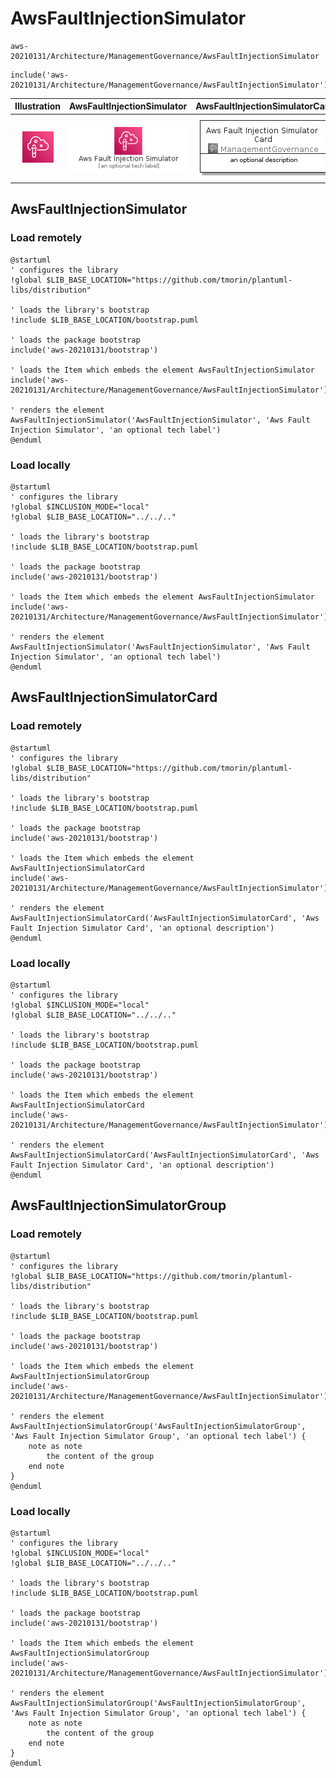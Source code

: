 # AwsFaultInjectionSimulator


```text
aws-20210131/Architecture/ManagementGovernance/AwsFaultInjectionSimulator
```

```text
include('aws-20210131/Architecture/ManagementGovernance/AwsFaultInjectionSimulator')
```



| Illustration | AwsFaultInjectionSimulator | AwsFaultInjectionSimulatorCard | AwsFaultInjectionSimulatorGroup |
| :---: | :---: | :---: | :---: |
| ![illustration for Illustration](../../../aws-20210131/Architecture/ManagementGovernance/AwsFaultInjectionSimulator.png) | ![illustration for AwsFaultInjectionSimulator](../../../aws-20210131/Architecture/ManagementGovernance/AwsFaultInjectionSimulator.Local.png) | ![illustration for AwsFaultInjectionSimulatorCard](../../../aws-20210131/Architecture/ManagementGovernance/AwsFaultInjectionSimulatorCard.Local.png) | ![illustration for AwsFaultInjectionSimulatorGroup](../../../aws-20210131/Architecture/ManagementGovernance/AwsFaultInjectionSimulatorGroup.Local.png) |




## AwsFaultInjectionSimulator

### Load remotely
```plantuml
@startuml
' configures the library
!global $LIB_BASE_LOCATION="https://github.com/tmorin/plantuml-libs/distribution"

' loads the library's bootstrap
!include $LIB_BASE_LOCATION/bootstrap.puml

' loads the package bootstrap
include('aws-20210131/bootstrap')

' loads the Item which embeds the element AwsFaultInjectionSimulator
include('aws-20210131/Architecture/ManagementGovernance/AwsFaultInjectionSimulator')

' renders the element
AwsFaultInjectionSimulator('AwsFaultInjectionSimulator', 'Aws Fault Injection Simulator', 'an optional tech label')
@enduml
```

### Load locally
```plantuml
@startuml
' configures the library
!global $INCLUSION_MODE="local"
!global $LIB_BASE_LOCATION="../../.."

' loads the library's bootstrap
!include $LIB_BASE_LOCATION/bootstrap.puml

' loads the package bootstrap
include('aws-20210131/bootstrap')

' loads the Item which embeds the element AwsFaultInjectionSimulator
include('aws-20210131/Architecture/ManagementGovernance/AwsFaultInjectionSimulator')

' renders the element
AwsFaultInjectionSimulator('AwsFaultInjectionSimulator', 'Aws Fault Injection Simulator', 'an optional tech label')
@enduml
```

## AwsFaultInjectionSimulatorCard

### Load remotely
```plantuml
@startuml
' configures the library
!global $LIB_BASE_LOCATION="https://github.com/tmorin/plantuml-libs/distribution"

' loads the library's bootstrap
!include $LIB_BASE_LOCATION/bootstrap.puml

' loads the package bootstrap
include('aws-20210131/bootstrap')

' loads the Item which embeds the element AwsFaultInjectionSimulatorCard
include('aws-20210131/Architecture/ManagementGovernance/AwsFaultInjectionSimulator')

' renders the element
AwsFaultInjectionSimulatorCard('AwsFaultInjectionSimulatorCard', 'Aws Fault Injection Simulator Card', 'an optional description')
@enduml
```

### Load locally
```plantuml
@startuml
' configures the library
!global $INCLUSION_MODE="local"
!global $LIB_BASE_LOCATION="../../.."

' loads the library's bootstrap
!include $LIB_BASE_LOCATION/bootstrap.puml

' loads the package bootstrap
include('aws-20210131/bootstrap')

' loads the Item which embeds the element AwsFaultInjectionSimulatorCard
include('aws-20210131/Architecture/ManagementGovernance/AwsFaultInjectionSimulator')

' renders the element
AwsFaultInjectionSimulatorCard('AwsFaultInjectionSimulatorCard', 'Aws Fault Injection Simulator Card', 'an optional description')
@enduml
```

## AwsFaultInjectionSimulatorGroup

### Load remotely
```plantuml
@startuml
' configures the library
!global $LIB_BASE_LOCATION="https://github.com/tmorin/plantuml-libs/distribution"

' loads the library's bootstrap
!include $LIB_BASE_LOCATION/bootstrap.puml

' loads the package bootstrap
include('aws-20210131/bootstrap')

' loads the Item which embeds the element AwsFaultInjectionSimulatorGroup
include('aws-20210131/Architecture/ManagementGovernance/AwsFaultInjectionSimulator')

' renders the element
AwsFaultInjectionSimulatorGroup('AwsFaultInjectionSimulatorGroup', 'Aws Fault Injection Simulator Group', 'an optional tech label') {
    note as note
        the content of the group
    end note
}
@enduml
```

### Load locally
```plantuml
@startuml
' configures the library
!global $INCLUSION_MODE="local"
!global $LIB_BASE_LOCATION="../../.."

' loads the library's bootstrap
!include $LIB_BASE_LOCATION/bootstrap.puml

' loads the package bootstrap
include('aws-20210131/bootstrap')

' loads the Item which embeds the element AwsFaultInjectionSimulatorGroup
include('aws-20210131/Architecture/ManagementGovernance/AwsFaultInjectionSimulator')

' renders the element
AwsFaultInjectionSimulatorGroup('AwsFaultInjectionSimulatorGroup', 'Aws Fault Injection Simulator Group', 'an optional tech label') {
    note as note
        the content of the group
    end note
}
@enduml
```

